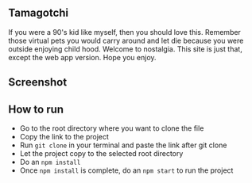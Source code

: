 ## Tamagotchi
If you were a 90's kid like myself, then you should love this. Remember those virtual pets you would carry around and let die because you were outside enjoying child hood. Welcome to nostalgia. This site is just that, except the web app version. Hope you enjoy.

## Screenshot

## How to run
* Go to the root directory where you want to clone the file
* Copy the link to the project
* Run `git clone` in your terminal and paste the link after git clone
* Let the project copy to the selected root directory
* Do an `npm install` 
* Once `npm install` is complete, do an `npm start` to run the project
